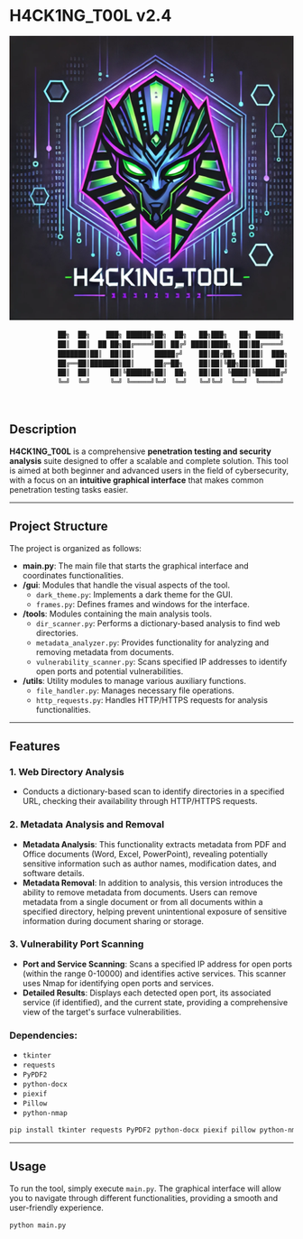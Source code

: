 # H4CK1NG_T00L v2.4

<div align="center">
    <img src="https://github.com/ramsesware/ramsesware/blob/main/images/H4CK1NG_T00L_LOGO.png" />
</div>

```bash
            ██╗  ██╗    ███╗ ██████╗██╗  ██╗   ██╗███╗   ██╗ ██████╗     ████████╗ ██████╗  ██████╗ ██╗     
            ██║  ██║  ██ ██╗██╔════╝██║ ██╔╝ ████║████╗  ██║██╔════╝     ╚══██╔══╝██    ██╗██    ██╗██║     
            ███████║██║  ██║██║     █████╔╝    ██║██╔██╗ ██║██║  ███╗       ██║   ██ ██ ██║██ ██ ██║██║     
            ██╔══██║███████║██║     ██╔═██╗    ██║██║╚██╗██║██║   ██║       ██║   ██    ██║██    ██║██║     
            ██║  ██║     ██║╚██████╗██║  ██╗   ██║██║ ╚████║╚██████╔╝       ██║   ╚██████╔╝╚██████╔╝███████╗
            ╚═╝  ╚═╝     ╚═╝ ╚═════╝╚═╝  ╚═╝   ╚═╝╚═╝  ╚══╝  ╚═════╝        ╚═╝    ╚═════╝  ╚═════╝ ╚══════╝

                                                                                                
```

## Description

**H4CK1NG_T00L** is a comprehensive **penetration testing and security analysis** suite designed to offer a scalable and complete solution. This tool is aimed at both beginner and advanced users in the field of cybersecurity, with a focus on an **intuitive graphical interface** that makes common penetration testing tasks easier.

--- 

## Project Structure

The project is organized as follows:

- **main.py**: The main file that starts the graphical interface and coordinates functionalities.
- **/gui**: Modules that handle the visual aspects of the tool.
  - `dark_theme.py`: Implements a dark theme for the GUI.
  - `frames.py`: Defines frames and windows for the interface.
- **/tools**: Modules containing the main analysis tools.
  - `dir_scanner.py`: Performs a dictionary-based analysis to find web directories.
  - `metadata_analyzer.py`: Provides functionality for analyzing and removing metadata from documents.
  - `vulnerability_scanner.py`: Scans specified IP addresses to identify open ports and potential vulnerabilities.
- **/utils**: Utility modules to manage various auxiliary functions.
  - `file_handler.py`: Manages necessary file operations.
  - `http_requests.py`: Handles HTTP/HTTPS requests for analysis functionalities.

--- 

## Features

### 1. Web Directory Analysis
- Conducts a dictionary-based scan to identify directories in a specified URL, checking their availability through HTTP/HTTPS requests.

### 2. Metadata Analysis and Removal
- **Metadata Analysis**: This functionality extracts metadata from PDF and Office documents (Word, Excel, PowerPoint), revealing potentially sensitive information such as author names, modification dates, and software details.
- **Metadata Removal**: In addition to analysis, this version introduces the ability to remove metadata from documents. Users can remove metadata from a single document or from all documents within a specified directory, helping prevent unintentional exposure of sensitive information during document sharing or storage.
  
### 3. Vulnerability Port Scanning
- **Port and Service Scanning**: Scans a specified IP address for open ports (within the range 0-10000) and identifies active services. This scanner uses Nmap for identifying open ports and services.
- **Detailed Results**: Displays each detected open port, its associated service (if identified), and the current state, providing a comprehensive view of the target's surface vulnerabilities.

### Dependencies:
- `tkinter`
- `requests`
- `PyPDF2`
- `python-docx`
- `piexif`
- `Pillow`
- `python-nmap`

```bash
pip install tkinter requests PyPDF2 python-docx piexif pillow python-nmap
```


--- 

## Usage

To run the tool, simply execute `main.py`. The graphical interface will allow you to navigate through different functionalities, providing a smooth and user-friendly experience.

```bash
python main.py

